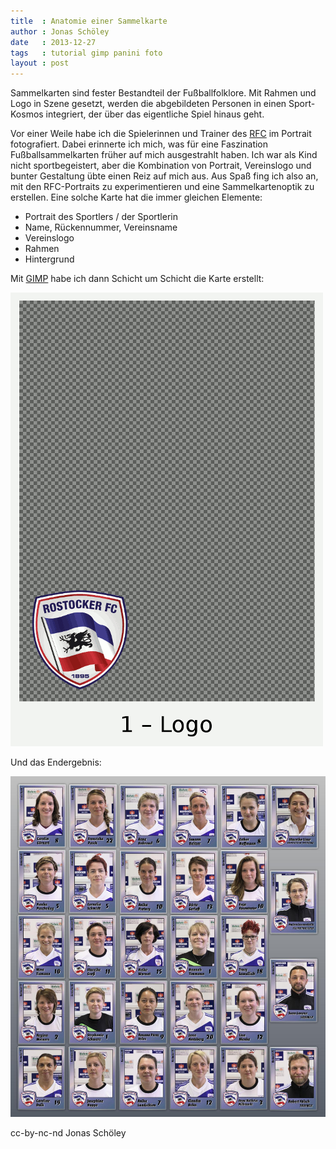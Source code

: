 ```yaml
---
title  : Anatomie einer Sammelkarte
author : Jonas Schöley
date   : 2013-12-27
tags   : tutorial gimp panini foto
layout : post
---
```


Sammelkarten sind fester Bestandteil der Fußballfolklore. Mit Rahmen und Logo in Szene gesetzt, werden die abgebildeten Personen in einen Sport-Kosmos integriert, der über das eigentliche Spiel hinaus geht.

Vor einer Weile habe ich die Spielerinnen und Trainer des [RFC](https://www.facebook.com/RFC.Frauen) im Portrait fotografiert. Dabei erinnerte ich mich, was für eine Faszination Fußballsammelkarten früher auf mich ausgestrahlt haben. Ich war als Kind nicht sportbegeistert, aber die Kombination von Portrait, Vereinslogo und bunter Gestaltung übte einen Reiz auf mich aus. 
Aus Spaß fing ich also an, mit den RFC-Portraits zu experimentieren und
eine Sammelkartenoptik zu erstellen. Eine solche Karte hat die immer
gleichen Elemente:

  - Portrait des Sportlers / der Sportlerin
  - Name, Rückennummer, Vereinsname
  - Vereinslogo
  - Rahmen
  - Hintergrund

Mit [GIMP](http://www.gimp.org/) habe ich dann Schicht um Schicht die Karte erstellt:

![](/assets/2013-12-27-anatomie_einer_sammelkarte/anatomie_sammelkarte1.gif)

Und das Endergebnis:

![](/assets/2013-12-27-anatomie_einer_sammelkarte/rfc_frauen_13141.jpg)

cc-by-nc-nd Jonas Schöley